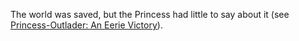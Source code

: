 The world was saved, but the Princess had little to say about it (see [Princess-Outlader: An Eerie Victory](#edge:princess-iphania-the-outlander-right-2-left-2)).